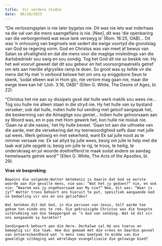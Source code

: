 ```yaml
---
title:  Vir verdere studie
date:  06/10/2023
---
```


“Die verlossingsplan is nie later bygelas nie. Dit was nie iets wat inderhaas na die val van die mens saamgeflans is nie. [Nee], dit was ‘die openbaring van die verborgenheid wat eeue lank verswyg is’ (Rom. 16:25, OAB)… Dit was ’n ontvouing van beginsels wat sedert die ewige voortyd die grondslag van God se regering vorm. God en Christus was van meet af bewus van Satan se afvalligheid en dat die mens voor die magtige misleidings van die Aartsbedrieër sou swig en sou sondig. Tog het God dit nie so beskik nie. Hy het wel vooruit geweet dat dit sou gebeur en het voorsorgmaatreëls getref om iets aan hierdie afgryslike ramp te doen. So groot was sy liefde vir die mens dat Hy met ’n verbond belowe het om ons sy eniggebore Seun te skenk, ‘sodat elkeen wat in Hom glo, nie verlore mag gaan nie, maar die ewige lewe kan hê’ (Joh. 3:16, OAB)” (Ellen G. White, The Desire of Ages, bl. 22).

“Christus het nie aan sy dissipels gesê dat hulle werk maklik sou wees nie… Tog sou hulle nie alleen staan in die stryd nie. Hy het hulle van sy bystand verseker; ook dat hulle, indien hulle hul sending met geloof aangepak het, die beskerming van die Almagtige sou geniet… Indien hulle gehoorsaam aan sy Woord was, en in pas met Hom gewerk het, kon hulle nie misluk nie. ‘Gaan na al die nasies,’ het Hy hulle beveel. ‘Gaan tot aan die uithoeke van die aarde, met die versekering dat my teenwoordigheid selfs daar met julle sal wees. Werk gelowig en met sekerheid, want Ek sal julle nooit as te nimmer versaak nie. Ek sal altyd by julle wees, besig om julle te help met die taak wat julle opgelê is; besig om julle te rig, te troos, te heilig, te onderskraag en jul woorde doeltreffend te maak sodat andere se aandag hemelwaarts getrek word’” (Ellen G. White, The Acts of the Apostles, bl. 29).

**Vrae vir bespreking**:

`Bepeins die volgende:Watter betekenis is daarin dat God se eerste woorde aan die gevalle mens, nie was: “Wat het jy gedoen?” nie, en ook nie: “Waarom was jy ongehoorsaam aan My nie?” Nee, dit was: “Waar is jy?” Watter troos behoort ons hieruit te put, spesifiek aangaande God se bedoeling vir ons en ons geliefdes?`

`Wat beteken dit dat God, in die persoon van Jesus, Self aarde toe gekom ten einde ons te red. Die gekruisigde Christus was die hoogste uitdrukking van die Skeppergod as ’n God van sending. Wat sê dit vir ons aangaande sy karakter?`

`Sendingwerk behoort aan die Here. Derhalwe sal Hý ons toerus en bemagtig vir die taak. Hoe dus gemaak met die vrees en daardie gevoel van ontoereikendheid wat ’n mens soms beetpak te midde van die geweldige uitdaging wat wêreldwye evangelisasie die gelowige bied?`